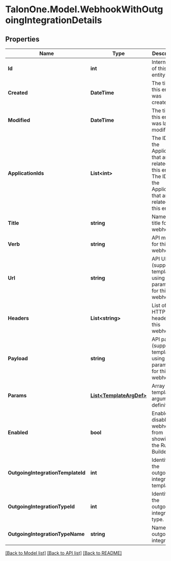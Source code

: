 # TalonOne.Model.WebhookWithOutgoingIntegrationDetails
## Properties

Name | Type | Description | Notes
------------ | ------------- | ------------- | -------------
**Id** | **int** | Internal ID of this entity. | 
**Created** | **DateTime** | The time this entity was created. | 
**Modified** | **DateTime** | The time this entity was last modified. | 
**ApplicationIds** | **List&lt;int&gt;** | The IDs of the Applications that are related to this entity. The IDs of the Applications that are related to this entity. | 
**Title** | **string** | Name or title for this webhook. | 
**Verb** | **string** | API method for this webhook. | 
**Url** | **string** | API URL (supports templating using parameters) for this webhook. | 
**Headers** | **List&lt;string&gt;** | List of API HTTP headers for this webhook. | 
**Payload** | **string** | API payload (supports templating using parameters) for this webhook. | [optional] 
**Params** | [**List&lt;TemplateArgDef&gt;**](TemplateArgDef.md) | Array of template argument definitions. | 
**Enabled** | **bool** | Enables or disables webhook from showing in the Rule Builder. | 
**OutgoingIntegrationTemplateId** | **int** | Identifier of the outgoing integration template. | [optional] 
**OutgoingIntegrationTypeId** | **int** | Identifier of the outgoing integration type. | [optional] 
**OutgoingIntegrationTypeName** | **string** | Name of the outgoing integration. | [optional] 

[[Back to Model list]](../README.md#documentation-for-models) [[Back to API list]](../README.md#documentation-for-api-endpoints) [[Back to README]](../README.md)

